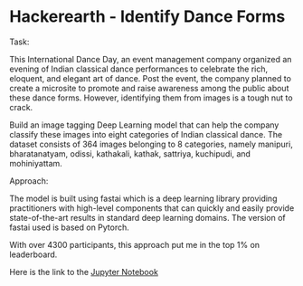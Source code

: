 ﻿# Hackerearth - Identify Dance Forms
Task:

This International Dance Day, an event management company organized an evening of Indian classical dance performances to celebrate the rich, eloquent, and elegant art of dance. Post the event, the company planned to create a microsite to promote and raise awareness among the public about these dance forms. However, identifying them from images is a tough nut to crack.

Build an image tagging Deep Learning model that can help the company classify these images into eight categories of Indian classical dance. The dataset consists of 364 images belonging to 8 categories, namely manipuri, bharatanatyam, odissi, kathakali, kathak, sattriya, kuchipudi, and mohiniyattam.

Approach:

The model is built using fastai which is a deep learning library providing practitioners with high-level components that can quickly and easily provide state-of-the-art results in standard deep learning domains. The version of fastai used is based on Pytorch.

With over 4300 participants, this approach put me in the top 1% on leaderboard.

Here is the link to the [Jupyter Notebook](Notebook.ipynb)
